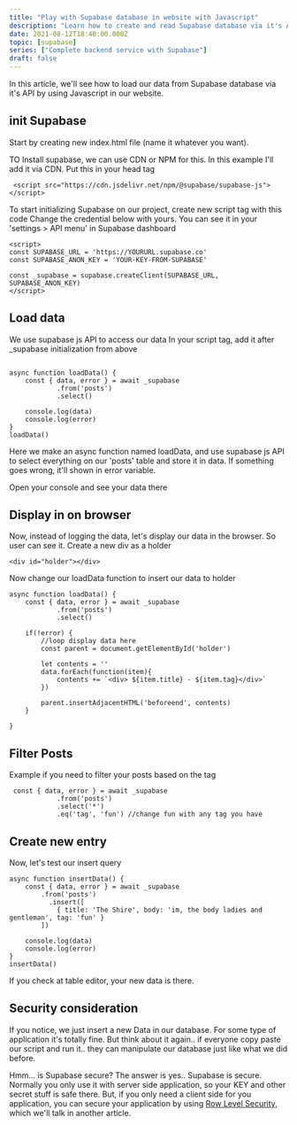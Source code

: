 ```yaml
---
title: "Play with Supabase database in website with Javascript"
description: "Learn how to create and read Supabase database via it's API with Javascript on a website. We will use in browser javascript to load the data and display it on our HTML page."
date: 2021-08-12T18:40:00.000Z
topic: [supabase]
series: ["Complete backend service with Supabase"]
draft: false
---
```

In this article, we'll see how to load our data from Supabase database via it's API by using Javascript in our website.







## init Supabase

Start by creating new index.html file (name it whatever you want). 

TO Install supabase, we can use CDN or NPM for this.
In this example I'll add it via CDN. Put this in your head tag
```
 <script src="https://cdn.jsdelivr.net/npm/@supabase/supabase-js"></script>
```

To start initializing Supabase on our project, create new script tag with this code
Change the credential below with yours. You can see it in your 'settings > API menu' in Supabase dashboard
```
<script>
const SUPABASE_URL = 'https://YOURURL.supabase.co'
const SUPABASE_ANON_KEY = 'YOUR-KEY-FROM-SUPABASE'

const _supabase = supabase.createClient(SUPABASE_URL, SUPABASE_ANON_KEY)
</script>
```

## Load data

We use supabase js API to access our data
In your script tag, add it after _supabase initialization from above

```

async function loadData() {
    const { data, error } = await _supabase
            .from('posts')
            .select()

    console.log(data)
    console.log(error)
}
loadData()
```
Here we make an async function named loadData, and use supabase js API to select everything on our 'posts' table and store it in data. If something goes wrong, it'll shown in error variable.

Open your console and see your data there

## Display in on browser

Now, instead of logging the data, let's display our data in the browser. So user can see it.
Create a new div as a holder
```
<div id="holder"></div>
```

Now change our loadData function to insert our data to holder
```
async function loadData() {
    const { data, error } = await _supabase
            .from('posts')
            .select()

    if(!error) {
        //loop display data here
        const parent = document.getElementById('holder')

        let contents = ''
        data.forEach(function(item){
            contents += `<div> ${item.title} - ${item.tag}</div>` 
        })

        parent.insertAdjacentHTML('beforeend', contents)
    }
    
}
```

## Filter Posts

Example if you need to filter your posts based on the tag
```
 const { data, error } = await _supabase
            .from('posts')
            .select('*')
            .eq('tag', 'fun') //change fun with any tag you have
```


## Create new entry

Now, let's test our insert query
```
async function insertData() {
    const { data, error } = await _supabase
        .from('posts')
          .insert([
            { title: 'The Shire', body: 'im, the body ladies and gentleman', tag: 'fun' }
        ])

    console.log(data)
    console.log(error)
}
insertData()
```

If you check at table editor, your new data is there.

## Security consideration

If you notice, we just insert a new Data in our database. For some type of application it's totally fine. 
But think about it again.. if everyone copy paste our script and run it.. they can manipulate our database just like what we did before.

Hmm... is Supabase secure?
The answer is yes.. Supabase is secure. Normally you only use it with server side application, so your KEY and other secret stuff is safe there. 
But, if you only need a client side for you application, you can secure your application by using [Row Level Security](https://supabase.io/docs/learn/auth-deep-dive/auth-row-level-security), which we'll talk in another article.


